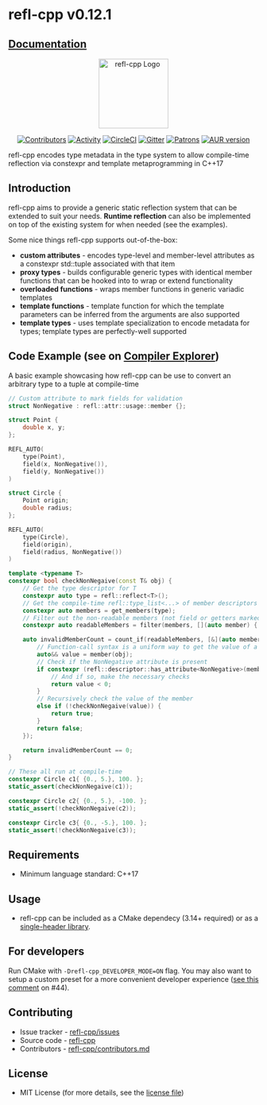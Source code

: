 # refl-cpp v0.12.1
## [Documentation](https://veselink1.github.io/refl-cpp/md__r_e_a_d_m_e.html)

<center>
<img src="https://raw.githubusercontent.com/veselink1/refl-cpp/master/branding/logo.svg?sanitize=true" alt="refl-cpp Logo" style="max-width: 100%;" height="140">

[![Contributors](https://img.shields.io/github/contributors/veselink1/refl-cpp.svg)](https://github.com/veselink1/refl-cpp/graphs/contributors)
[![Activity](https://img.shields.io/github/commit-activity/m/veselink1/refl-cpp.svg)](https://github.com/veselink1/refl-cpp/pulse)
[![CircleCI](https://circleci.com/gh/veselink1/refl-cpp.svg?style=shield)](https://circleci.com/gh/veselink1/refl-cpp)
[![Gitter](https://badges.gitter.im/refl-cpp/community.svg)](https://gitter.im/refl-cpp/community?utm_source=badge&utm_medium=badge&utm_campaign=pr-badge)
[![Patrons](https://img.shields.io/liberapay/patrons/veselink1.svg?logo=liberapay)](https://liberapay.com/veselink1/donate)
[![AUR version](https://img.shields.io/aur/version/refl-cpp?logo=arch-linux)](https://aur.archlinux.org/packages/refl-cpp)

</center>

refl-cpp encodes type metadata in the type system to allow compile-time reflection via constexpr and template metaprogramming in C++17

## Introduction

refl-cpp aims to provide a generic static reflection system that can be extended to suit your needs. **Runtime reflection** can also be implemented on top of the existing system for when needed (see the examples).

Some nice things refl-cpp supports out-of-the-box:
- **custom attributes** - encodes type-level and member-level attributes as a constexpr std::tuple associated with that item
- **proxy types** - builds configurable generic types with identical member functions that can be hooked into to wrap or extend functionality
- **overloaded functions** - wraps member functions in generic variadic templates
- **template functions** - template function for which the template parameters can be inferred from the arguments are also supported
- **template types** - uses template specialization to encode metadata for types; template types are perfectly-well supported

## Code Example (see on [Compiler Explorer](https://godbolt.org/z/xGqo8e))
A basic example showcasing how refl-cpp can be use to convert an arbitrary type to a tuple at compile-time
```cpp
// Custom attribute to mark fields for validation
struct NonNegative : refl::attr::usage::member {};

struct Point {
    double x, y;
};

REFL_AUTO(
    type(Point),
    field(x, NonNegative()),
    field(y, NonNegative())
)

struct Circle {
    Point origin;
    double radius;
};

REFL_AUTO(
    type(Circle),
    field(origin),
    field(radius, NonNegative())
)

template <typename T>
constexpr bool checkNonNegaive(const T& obj) {
    // Get the type descriptor for T
    constexpr auto type = refl::reflect<T>();
    // Get the compile-time refl::type_list<...> of member descriptors
    constexpr auto members = get_members(type);
    // Filter out the non-readable members (not field or getters marked with the property() attribute)
    constexpr auto readableMembers = filter(members, [](auto member) { return is_readable(member); });

    auto invalidMemberCount = count_if(readableMembers, [&](auto member) {
        // Function-call syntax is a uniform way to get the value of a member (whether a field or a getter)
        auto&& value = member(obj);
        // Check if the NonNegative attribute is present
        if constexpr (refl::descriptor::has_attribute<NonNegative>(member)) {
            // And if so, make the necessary checks
            return value < 0;
        }
        // Recursively check the value of the member
        else if (!checkNonNegaive(value)) {
            return true;
        }
        return false;
    });

    return invalidMemberCount == 0;
}

// These all run at compile-time
constexpr Circle c1{ {0., 5.}, 100. };
static_assert(checkNonNegaive(c1));

constexpr Circle c2{ {0., 5.}, -100. };
static_assert(!checkNonNegaive(c2));

constexpr Circle c3{ {0., -5.}, 100. };
static_assert(!checkNonNegaive(c3));
```

## Requirements
- Minimum language standard: C++17

## Usage
- refl-cpp can be included as a CMake dependecy (3.14+ required) or as a [single-header library](https://github.com/veselink1/refl-cpp/blob/master/include/refl.hpp).

## For developers
Run CMake with `-Drefl-cpp_DEVELOPER_MODE=ON` flag. You may also want to setup a custom preset for a more convenient developer experience ([see this comment](https://github.com/veselink1/refl-cpp/pull/44#issuecomment-811878328) on #44).

## Contributing
- Issue tracker - [refl-cpp/issues](https://github.com/veselink1/refl-cpp/issues)
- Source code - [refl-cpp](https://github.com/veselink1/refl-cpp)
- Contributors - [refl-cpp/contributors.md](https://github.com/veselink1/refl-cpp/blob/master/contributors.md)

## License
- MIT License (for more details, see the [license file](https://github.com/veselink1/refl-cpp/blob/master/LICENSE))
